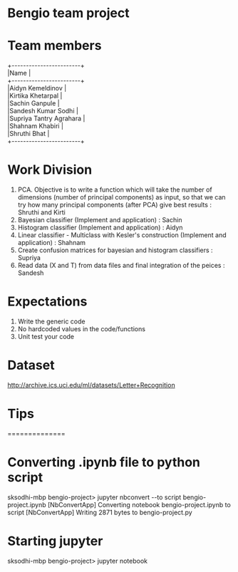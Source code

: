#
#
# Bengio team project
#
#

Team members
============
+------------------------+<br>
|Name                    |<br>
+------------------------+<br>
|Aidyn Kemeldinov        |<br>
|Kirtika Khetarpal       |<br>
|Sachin Ganpule          |<br>
|Sandesh Kumar Sodhi     |<br>
|Supriya Tantry Agrahara |<br>
|Shahnam Khabiri         |<br>
|Shruthi Bhat            |<br>
+------------------------+<br>


Work Division
======================
1. PCA. Objective is to write a function which will take the number of dimensions 
   (number of principal components) as input, so that we can try how many 
   principal components (after PCA) give best results                       : Shruthi and Kirti
2. Bayesian classifier (Implement and application)                          : Sachin
3. Histogram classifier (Implement and application)                         : Aidyn
3. Linear classifier - Multiclass with Kesler's construction
                        (Implement and application)                         : Shahnam
4. Create confusion matrices for bayesian and histogram classifiers         : Supriya
5. Read data (X and T) from data files and final integration of the peices  : Sandesh


Expectations
=======
1. Write the generic code
2. No hardcoded values in the code/functions
3. Unit test your code



Dataset
=================
http://archive.ics.uci.edu/ml/datasets/Letter+Recognition


Tips
==============
==============

Converting .ipynb file to python script
=======================================

sksodhi-mbp bengio-project> jupyter nbconvert --to script bengio-project.ipynb 
[NbConvertApp] Converting notebook bengio-project.ipynb to script
[NbConvertApp] Writing 2871 bytes to bengio-project.py


Starting jupyter
=======================================
sksodhi-mbp bengio-project> jupyter notebook

